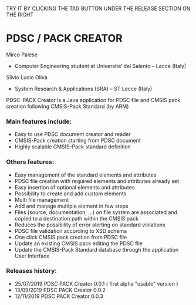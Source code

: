 TRY IT BY CLICKING THE TAG BUTTON UNDER THE RELEASE SECTION ON THE RIGHT

# PDSC / PACK CREATOR

Mirco Palese 
 - Computer Engineering student at Universita’ del Salento – Lecce (Italy)

Silvio Lucio Oliva 
  - System Research & Applications (SRA) – ST Lecce (Italy)

PDSC-PACK Creator is a Java application for PDSC file and CMSIS pack creation following CMSIS-Pack Standard (by ARM)

### Main features include:
  - Easy to use PDSC document creator and reader
  - CMSIS-Pack creation starting from PDSC document
  - Highly scalable CMSIS-Pack standard definition

### Others features:
  - Easy management of the standard elements and attributes
  - PDSC file creation with required elements and attributes already set
  - Easy insertion of optional elements and attributes
  - Possibility to create and add custom elements
  - Multi file management
  - Add and manage multiple element <file> in few steps
  - Files (source, documentation, …) on file system are associated and copied to a destination path within the CMSIS pack 
  - Reduces the possibility of error alerting on standard violations
  - PDSC file validation according to XSD schema
  - One click CMSIS pack creation from PDSC file
  - Update an existing CMSIS pack editing the PDSC file
  - Update the CMSIS-Pack Standard database through the application User Interface  <!-- not available yet -->
  
 ### Releases history:
  - 25/07/2019  PDSC PACK Creator 0.0.1   ( first alpha "usable" version )
  - 13/09/2019  PDSC PACK Creator 0.0.2
  - 12/11/2019  PDSC PACK Creator 0.0.3   
